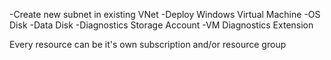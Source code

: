 
-Create new subnet in existing VNet
-Deploy Windows Virtual Machine
-OS Disk
-Data Disk
-Diagnostics Storage Account
-VM Diagnostics Extension

Every resource can be it's own subscription and/or resource group
